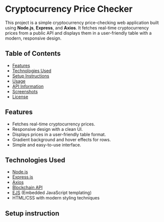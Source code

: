 # Cryptocurrency Price Checker

This project is a simple cryptocurrency price-checking web application built using **Node.js**, **Express**, and **Axios**. It fetches real-time cryptocurrency prices from a public API and displays them in a user-friendly table with a modern, responsive design.

## Table of Contents
- [Features](#features)
- [Technologies Used](#technologies-used)
- [Setup Instructions](#setup-instructions)
- [Usage](#usage)
- [API Information](#api-information)
- [Screenshots](#screenshots)
- [License](#license)

## Features
- Fetches real-time cryptocurrency prices.
- Responsive design with a clean UI.
- Displays prices in a user-friendly table format.
- Gradient background and hover effects for rows.
- Simple and easy-to-use interface.

## Technologies Used
- [Node.js](https://nodejs.org/)
- [Express.js](https://expressjs.com/)
- [Axios](https://axios-http.com/)
- [Blockchain API](https://blockchain.info/)
- [EJS](https://ejs.co/) (Embedded JavaScript templating)
- HTML/CSS with modern styling techniques

## Setup instruction

 


